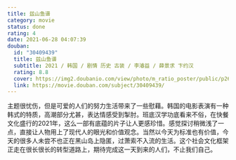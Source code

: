 ```yaml
---
title: 兹山鱼谱
category: movie
status: done
rating: 4
date: 2021-06-28 04:07:39
douban:
  id: "30409439"
  title: 兹山鱼谱
  subtitle: 2021 / 韩国 / 剧情 历史 古装 / 李濬益 / 薛景求 卞约汉
  rating: 8.8
  cover: https://img2.doubanio.com/view/photo/m_ratio_poster/public/p2634952893.jpg
  link: https://movie.douban.com/subject/30409439/
---
```


主题很忧伤，但是可爱的人们的努力生活带来了一些慰藉。韩国的电影表演有一种韩式的特质，高潮部分尤甚，表达情感受到掣肘。班底汉学功底看来不俗，在快餐文化盛行的2021年，这么一部有底蕴的片子让人更感珍惜。感觉探讨稍微浅了一点，直接让人物用上了现代人的眼光和价值观念。当然以今天为标准也有价值，今天的很多人未尝不也正在黑山岛上隐匿，过萧索不入流的生活。这个社会文化框架正走在很长很长的转型道路上，期待完成这一天到来的人们，不止我们自己。